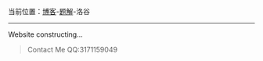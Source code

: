 当前位置：[博客](https://jason-ying.github.io/Jasonying/blog/index.html)-[题解](https://jason-ying.github.io/Jasonying/blog/solution/index.html)-洛谷

----

Website constructing...

> Contact Me
> QQ:3171159049

